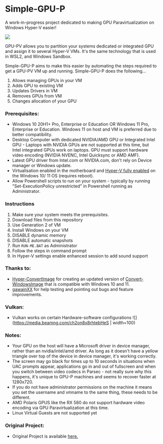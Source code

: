 # Simple-GPU-P
A work-in-progress project dedicated to making GPU Paravirtualization on Windows Hyper-V easier!

![](https://i.imgur.com/pRlwa4n.gif)

GPU-PV allows you to partition your systems dedicated or integrated GPU and assign it to several Hyper-V VMs.  It's the same technology that is used in WSL2, and Windows Sandbox.

Simple-GPU-P aims to make this easier by automating the steps required to get a GPU-PV VM up and running.
Simple-GPU-P does the following...
1. Allows managing GPUs in your VM
2. Adds GPU to existing VM
3. Updates Drivers in VM
4. Removes GPUs from VM
5. Changes allocation of your GPU

### Prerequisites:
* Windows 10 20H1+ Pro, Enterprise or Education OR Windows 11 Pro, Enterprise or Education.  Windows 11 on host and VM is preferred due to better compatibility.
* Desktop Computer with dedicated NVIDIA/AMD GPU or Integrated Intel GPU - Laptops with NVIDIA GPUs are not supported at this time, but Intel integrated GPUs work on laptops.  GPU must support hardware video encoding (NVIDIA NVENC, Intel Quicksync or AMD AMF).
* Latest GPU driver from Intel.com or NVIDIA.com, don't rely on Device manager or Windows update.
* Virtualisation enabled in the motherboard and [Hyper-V fully enabled](https://docs.microsoft.com/en-us/virtualization/hyper-v-on-windows/quick-start/enable-hyper-v) on the Windows 10/ 11 OS (requires reboot).
* Allow Powershell scripts to run on your system - typically by running "Set-ExecutionPolicy unrestricted" in Powershell running as Administrator.

### Instructions
1. Make sure your system meets the prerequisites.
2. Download files from this repository
3. Use Generation 2 of VM
4. Install Windows on your VM
5. DISABLE dynamic memory
6. DISABLE automatic snapshots
7. Run ```RUN-ME.BAT``` as Administrator
8. Follow the steps in command prompt
9. In Hyper-V settings enable enhanced session to add sound support

### Thanks to:
- [Hyper-ConvertImage](https://github.com/tabs-not-spaces/Hyper-ConvertImage) for creating an updated version of [Convert-WindowsImage](https://github.com/MicrosoftDocs/Virtualization-Documentation/tree/master/hyperv-tools/Convert-WindowsImage) that is compatible with Windows 10 and 11.
- [gawainXX](https://github.com/gawainXX) for help testing and pointing out bugs and feature improvements.

### Vulkan:
- Vulkan works on certain Hardware-software configurations
  ![](https://media.beamng.com/ch2on8x8rhtebHeS | width=100)

### Notes:
- Your GPU on the host will have a Microsoft driver in device manager, rather than an nvidia/intel/amd driver. As long as it doesn't have a yellow triangle over top of the device in device manager, it's working correctly.
- The screen may go black for times up to 10 seconds in situations when UAC prompts appear, applications go in and out of fullscreen and when you switch between video codecs in Parsec - not really sure why this happens, it's unique to GPU-P machines and seems to recover faster at 1280x720.
- If you do not have administrator permissions on the machine it means you set the username and vmname to the same thing, these needs to be different.
- AMD Polaris GPUS like the RX 580 do not support hardware video encoding via GPU Paravirtualization at this time.
- Linux Virtual Guests are not supported yet

### Original Project:
- Original Project is available [here.](https://github.com/jamesstringerparsec/Easy-GPU-PV)
